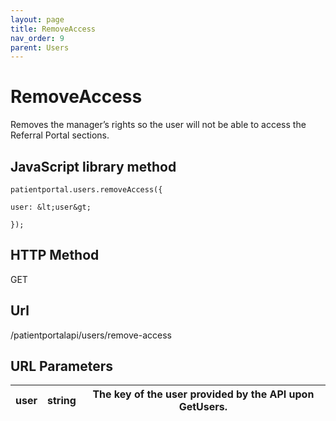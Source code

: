 ```yaml
---
layout: page
title: RemoveAccess
nav_order: 9
parent: Users
---
```


# RemoveAccessRemoves the manager’s rights so the user will not be able to access the Referral Portal sections.## JavaScript library method```patientportal.users.removeAccess({user: &lt;user&gt;});```## HTTP MethodGET## ****Url****/patientportalapi/users/remove-access## URL Parameters| user | string | The key of the user provided by the API upon GetUsers. || --- | --- | --- |